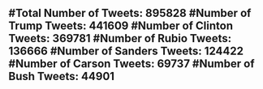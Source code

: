 #Total Number of Tweets: 895828 
#Number of Trump Tweets: 441609
#Number of Clinton Tweets: 369781
#Number of Rubio Tweets: 136666
#Number of Sanders Tweets: 124422
#Number of Carson Tweets: 69737
#Number of Bush Tweets: 44901
---

